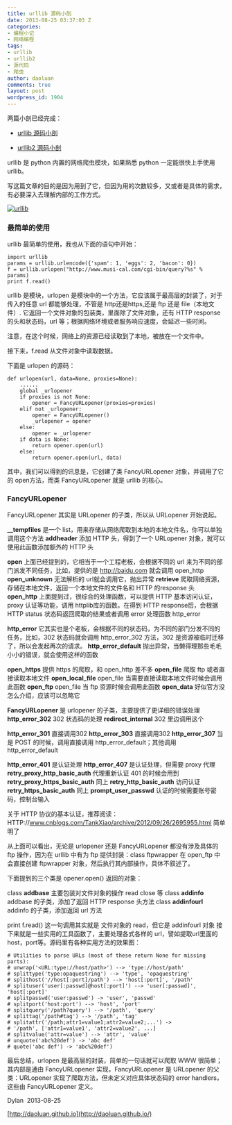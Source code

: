 ```yaml
---
title: urllib 源码小剖
date: 2013-08-25 03:37:03 Z
categories:
- 编程小记
- 网络编程
tags:
- urllib
- urllib2
- 源代码
- 爬虫
author: daoluan
comments: true
layout: post
wordpress_id: 1904
---
```


两篇小剖已经完成：



	
  * [urllib 源码小剖](http://daoluan.github.io/blog/urllib-source-decode/)

	
  * [urllib2 源码小剖](http://daoluan.github.io/blog/urllib2-source-decode/)


urllib 是 python 内置的网络爬虫模块，如果熟悉 python 一定能很快上手使用 urllib。

写这篇文章的目的是因为用到了它，但因为用的次数较多，又或者是具体的需求，有必要深入去理解内部的工作方式。

[![urllib](http://daoluan.github.io/images/blog/2013/08/urllib.gif)](http://daoluan.github.io/images/blog/2013/08/urllib.gif)


### 最简单的使用


urllib 最简单的使用，我也从下面的语句中开始：

    
    import urllib
    params = urllib.urlencode({'spam': 1, 'eggs': 2, 'bacon': 0})
    f = urllib.urlopen("http://www.musi-cal.com/cgi-bin/query?%s" % params)
    print f.read()


urllib 是模块，urlopen 是模块中的一个方法，它应该属于最高层的封装了，对于传入的任意 url 都能够处理，不管是 http还是https,还是 ftp 还是 file（本地文件）.
它返回一个文件对象的包装类，里面除了文件对象，还有 HTTP response 的头和状态码，url 等；根据网络环境或者服务响应速度，会延迟一些时间。

注意，在这个时候，网络上的资源已经读取到了本地，被放在一个文件中。

接下来，f.read 从文件对象中读取数据。

下面是 urlopen 的源码：

    
    def urlopen(url, data=None, proxies=None):
    	......
        global _urlopener
        if proxies is not None:
            opener = FancyURLopener(proxies=proxies)
        elif not _urlopener:
            opener = FancyURLopener()
            _urlopener = opener
        else:
            opener = _urlopener
        if data is None:
            return opener.open(url)
        else:
            return opener.open(url, data)


其中，我们可以得到的讯息是，它创建了类 FancyURLopener 对象，并调用了它的 open方法，而类 FancyURLopener 就是 urllib 的核心。


### FancyURLopener


FancyURLopener 其实是 URLopener 的子类，所以从 URLopener 开始说起。

**__tempfiles** 是一个 list，用来存储从网络爬取到本地的本地文件名，你可以单独调用这个方法
**addheader** 添加 HTTP 头，得到了一个 URLopener 对象，就可以使用此函数添加额外的 HTTP 头

**open** 上面已经提到的，它相当于一个工程老板，会根据不同的 url 来为不同的部门派发不同任务，比如，提供的是 http://baidu.com 就会调用 open_http
**open_unknown** 无法解析的 url就会调用它，抛出异常
**retrieve** 爬取网络资源，存储在本地文件，返回一个本地文件的文件名和 HTTP 的response 头
**open_http** 上面提到过，很综合的处理函数，可以提供 HTTP 基本访问认证，proxy 认证等功能，调用 httplib库的函数。在得到 HTTP response后，会根据 HTTP status 状态码返回爬取的结果或者调用 error 处理函数 http_error

**http_error** 它其实也是个老板，会根据不同的状态码，为不同的部门分发不同的任务，比如，302 状态码就会调用 http_error_302 方法，302 是资源被临时迁移了，所以会发起再次的请求。
**http_error_default** 抛出异常，当懒得理那些毛毛小小的错误，就会使用这样的函数

**open_https** 提供 https 的爬取，和 open_http 差不多
**open_file** 爬取 ftp 或者直接读取本地文件
**open_local_file** open_file 当需要直接读取本地文件时候会调用此函数
**open_ftp** open_file 当 ftp 资源时候会调用此函数
**open_data** 好似官方没怎么介绍，应该可以忽略它

**FancyURLopener** 是 urlopener 的子类，主要提供了更详细的错误处理
**http_error_302** 302 状态码的处理
**redirect_internal** 302 里边调用这个

**http_error_301** 直接调用302
**http_error_303** 直接调用302
**http_error_307** 当是 POST 的时候，调用直接调用 http_error_default；其他调用 http_error_default

**http_error_401** 是认证处理
**http_error_407** 是认证处理，但需要 proxy 代理
**retry_proxy_http_basic_auth** 代理重新认证 401 的时候会用到
**retry_proxy_https_basic_auth** 同上
**retry_http_basic_auth** 访问认证
**retry_https_basic_auth** 同上
**prompt_user_passwd** 认证的时候需要账号密码，控制台输入

关于 HTTP 协议的基本认证，推荐阅读：HTTP://www.cnblogs.com/TankXiao/archive/2012/09/26/2695955.html 简单明了

从上面可以看出，无论是 urlopener 还是 FancyURLopener 都没有涉及具体的 ftp 操作，因为在 urllib 中有为 ftp 提供封装：class ftpwrapper 在 open_ftp 中会直接创建 ftpwrapper 对象，然后执行其内部操作，具体不叙述了。

下面提到的三个类是 opener.open() 返回的对象：

class **addbase** 主要包装对文件对象的操作 read close 等
class **addinfo** addbase 的子类，添加了返回 HTTP response 头方法
class **addinfourl** addinfo 的子类，添加返回 url 方法

print f.read() 这一句调用其实就是 文件对象的 read，但它是 addinfourl 对象
接下来就是一些实用的工具函数了，主要处理各式各样的 url，譬如提取url里面的 host，port等。源码里有各种实用方法的效果图：

    
    # Utilities to parse URLs (most of these return None for missing parts):
    # unwrap('<URL:type://host/path>') --> 'type://host/path'
    # splittype('type:opaquestring') --> 'type', 'opaquestring'
    # splithost('//host[:port]/path') --> 'host[:port]', '/path'
    # splituser('user[:passwd]@host[:port]') --> 'user[:passwd]', 'host[:port]'
    # splitpasswd('user:passwd') -> 'user', 'passwd'
    # splitport('host:port') --> 'host', 'port'
    # splitquery('/path?query') --> '/path', 'query'
    # splittag('/path#tag') --> '/path', 'tag'
    # splitattr('/path;attr1=value1;attr2=value2;...') ->
    # '/path', ['attr1=value1', 'attr2=value2', ...]
    # splitvalue('attr=value') --> 'attr', 'value'
    # unquote('abc%20def') -> 'abc def'
    # quote('abc def') -> 'abc%20def')


最后总结，urlopen 是最高层的封装，简单的一句话就可以爬取 WWW 很简单；其内部是通由 FancyURLopener 实现，FancyURLopener 是 URLopener 的父类：URLopener 实现了爬取方法，但未定义对应具体状态码的 error handlers，这些由 FancyURLopener 定义。

Dylan  2013-08-25

[http://daoluan.github.io](http://daoluan.github.io/)
